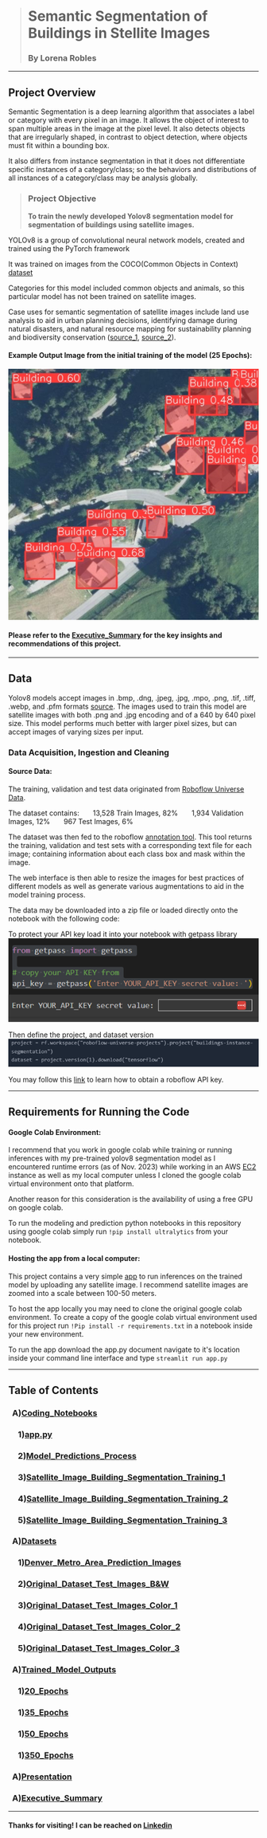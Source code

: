 ># Semantic Segmentation of Buildings in Stellite Images
>### By Lorena Robles
---

## Project Overview

Semantic Segmentation is a deep learning algorithm that associates a label or category with every pixel in an image.
It allows the object of interest to span multiple areas in the image at the pixel level. It also detects objects that are irregularly shaped, in contrast to object detection, where objects must fit within a bounding box. 

It also differs from instance segmentation in that it does not differentiate specific instances of a category/class; so the behaviors and distributions of all instances of a category/class may be analysis globally. 

>### Project Objective
>
>**To train the newly developed Yolov8 segmentation model for segmentation of buildings using satellite images.** 

YOLOv8 is a group of convolutional neural network models, created and trained using the PyTorch framework

It was trained on images from the COCO(Common Objects in Context) [dataset](https://tech.amikelive.com/node-718/what-object-categories-labels-are-in-coco-dataset/)

Categories for this model included common objects and animals, so this particular model has not been trained on satellite images. 

Case uses for semantic segmentation of satellite images include land use analysis to aid in urban planning decisions, identifying damage during natural disasters, and natural resource mapping for sustainability planning and biodiversity conservation ([source_1](https://keymakr.com/blog/semantic-segmentation-uses-and-applications/), [source_2](https://www.pnas.org/doi/10.1073/pnas.2109217118)).

#### Example Output Image from the initial training of the model (25 Epochs):
<img src="./Presentation/Presentation Images/Readme_Image (1).jpg"/>

#### Please refer to the [Executive_Summary](Executive_Summary.md) for the key insights and recommendations of this project. 
---

## Data
Yolov8 models accept images in .bmp, .dng, .jpeg, .jpg, .mpo, .png, .tif, .tiff, .webp, and .pfm formats [source](https://docs.ultralytics.com/modes/predict/#images). The images used to train this model are satellite images with both .png and .jpg encoding and of a 640 by 640 pixel size. This model performs much better with larger pixel sizes, but can accept images of varying sizes per input. 

### Data Acquisition, Ingestion and Cleaning 

#### Source Data:
The training, validation and test data originated from [Roboflow Universe Data](https://universe.roboflow.com/roboflow-universe-projects/buildings-instance-segmentation/dataset/2). 

The dataset contains:
&nbsp;&nbsp;&nbsp;&nbsp;&nbsp; 13,528 Train Images, 82%
&nbsp;&nbsp;&nbsp;&nbsp;&nbsp; 1,934 Validation Images, 12%
&nbsp;&nbsp;&nbsp;&nbsp;&nbsp; 967 Test Images, 6%

The dataset was then fed to the roboflow [annotation tool](https://roboflow.com/annotate). This tool returns the training, validation and test sets with a corresponding text file for each image; containing information about each class box and mask within the image.

The web interface is then able to resize the images for best practices of different models as well as generate various augmentations to aid in the model training process. 

The data may be downloaded into a zip file or loaded directly onto the notebook with the following code:

To protect your API key load it into your notebook with getpass library
<img src="./Presentation/Presentation Images/Loading_Roboflow_Key.png">

Then define the project, and dataset version
<img src="./Presentation/Presentation Images/code_to_grab_data.png">

You may follow this [link](https://docs.roboflow.com/api-reference/authentication) to learn how to obtain a roboflow API key. 

---

## Requirements for Running the Code

#### Google Colab Environment:

I recommend that you work in google colab while training or running inferences with my pre-trained yolov8 segmentation model as I encountered runtime errors (as of Nov. 2023) while working in an AWS [EC2](https://aws.amazon.com/ec2/instance-types/) instance as well as my local computer unless I cloned the google colab virtual environment onto that platform.

Another reason for this consideration is the availability of using a free GPU on google colab. 

To run the modeling and prediction python notebooks in this repository using google colab simply run ```!pip install ultralytics``` from your notebook.


#### Hosting the app from a local computer:
This project contains a very simple [app](./Coding_Notebooks/app.py) to run inferences on the trained model by uploading any satellite image. I recommend satellite images are zoomed into a scale between 100-50 meters. 

To host the app locally you may need to clone the original google colab environment. To  create a copy of the google colab virtual environment used for this project run `!Pip install -r requirements.txt` in a notebook inside your new environment. 

To run the app download the app.py document navigate to it's location inside your command line interface and type `streamlit run app.py`


---
## Table of Contents
### &nbsp;&nbsp;A)[Coding_Notebooks](./Coding_Notebooks/)
### &nbsp;&nbsp;&nbsp;&nbsp;&nbsp;1)[app.py](./Coding_Notebooks/app.py)
### &nbsp;&nbsp;&nbsp;&nbsp;&nbsp;2)[Model_Predictions_Process](./Coding_Notebooks/Model_Predictions_Process.ipynb)
### &nbsp;&nbsp;&nbsp;&nbsp;&nbsp;3)[Satellite_Image_Building_Segmentation_Training_1](./Coding_Notebooks/Satellite_Image_Building_Segmentation_Training_1.ipynb)
### &nbsp;&nbsp;&nbsp;&nbsp;&nbsp;4)[Satellite_Image_Building_Segmentation_Training_2](./Coding_Notebooks/Satellite_Image_Building_Segmentation_Training_2.ipynb)
### &nbsp;&nbsp;&nbsp;&nbsp;&nbsp;5)[Satellite_Image_Building_Segmentation_Training_3](./Coding_Notebooks/Satellite_Image_Building_Segmentation_Training_3.ipynb)
### &nbsp;&nbsp;A)[Datasets](./Datasets/)
### &nbsp;&nbsp;&nbsp;&nbsp;&nbsp;1)[Denver_Metro_Area_Prediction_Images](./Datasets/Denver_Metro_Area_Prediction_Images/)
### &nbsp;&nbsp;&nbsp;&nbsp;&nbsp;2)[Original_Dataset_Test_Images_B&W](./Datasets/Original_Dataset_Test_Images_B&W/)
### &nbsp;&nbsp;&nbsp;&nbsp;&nbsp;3)[Original_Dataset_Test_Images_Color_1](./Datasets/Original_Dataset_Test_Images_Color_1/)
### &nbsp;&nbsp;&nbsp;&nbsp;&nbsp;4)[Original_Dataset_Test_Images_Color_2](./Datasets/Original_Dataset_Test_Images_Color_2/)
### &nbsp;&nbsp;&nbsp;&nbsp;&nbsp;5)[Original_Dataset_Test_Images_Color_3](./Datasets/Original_Dataset_Test_Images_Color_3/)
### &nbsp;&nbsp;A)[Trained_Model_Outputs](./Trained_Model_Outputs/) 
### &nbsp;&nbsp;&nbsp;&nbsp;&nbsp;1)[20_Epochs](./Trained_Model_Outputs/20_epochs/)
### &nbsp;&nbsp;&nbsp;&nbsp;&nbsp;1)[35_Epochs](./Trained_Model_Outputs/35_epochs/)
### &nbsp;&nbsp;&nbsp;&nbsp;&nbsp;1)[50_Epochs](./Trained_Model_Outputs/50_epochs/)
### &nbsp;&nbsp;&nbsp;&nbsp;&nbsp;1)[350_Epochs](./Trained_Model_Outputs/350_Epochs/)
### &nbsp;&nbsp;A)[Presentation](./Presentation/) 
### &nbsp;&nbsp;A)[Executive_Summary](Executive_Summary.md)
---
#### Thanks for visiting! I can be reached on [Linkedin](https://www.linkedin.com/in/lroblesm/)